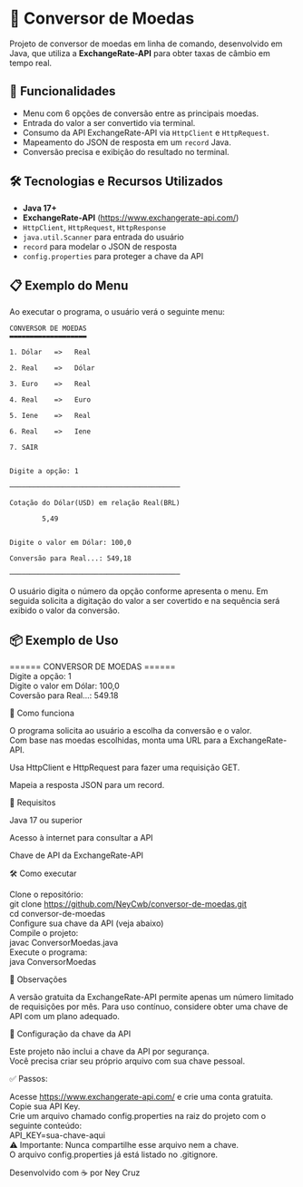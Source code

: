 # 💱 Conversor de Moedas

Projeto de conversor de moedas em linha de comando, desenvolvido em Java, que utiliza a **ExchangeRate-API** para obter taxas de câmbio em tempo real.

## 🚀 Funcionalidades

- Menu com 6 opções de conversão entre as principais moedas.
- Entrada do valor a ser convertido via terminal.
- Consumo da API ExchangeRate-API via `HttpClient` e `HttpRequest`.
- Mapeamento do JSON de resposta em um `record` Java.
- Conversão precisa e exibição do resultado no terminal.

## 🛠️ Tecnologias e Recursos Utilizados

- **Java 17+**
- **ExchangeRate-API** (https://www.exchangerate-api.com/)
- `HttpClient`, `HttpRequest`, `HttpResponse`
- `java.util.Scanner` para entrada do usuário
- `record` para modelar o JSON de resposta
- `config.properties` para proteger a chave da API


## 📋 Exemplo do Menu

Ao executar o programa, o usuário verá o seguinte menu:

	CONVERSOR DE MOEDAS
	▬▬▬▬▬▬▬▬▬▬▬▬▬▬▬▬▬▬▬

	1. Dólar   =>	Real

	2. Real    =>	Dólar

	3. Euro    =>	Real

	4. Real    =>	Euro

	5. Iene    =>	Real

	6. Real    =>	Iene

	7. SAIR


	Digite a opção: 1

	──────────────────────────────────────────

	Cotação do Dólar(USD) em relação Real(BRL) 

			5,49


	Digite o valor em Dólar: 100,0

	Conversão para Real...: 549,18

	──────────────────────────────────────────


O usuário digita o número da opção conforme apresenta o menu. Em seguida solicita a digitação do valor a ser covertido e na sequência será exibido o valor da conversão.

## 📦 Exemplo de Uso

====== CONVERSOR DE MOEDAS ======  
Digite a opção: 1  
Digite o valor em Dólar: 100,0  
Coversão para Real...:  549.18  

🧠 Como funciona  

O programa solicita ao usuário a escolha da conversão e o valor.  
Com base nas moedas escolhidas, monta uma URL para a ExchangeRate-API.

Usa HttpClient e HttpRequest para fazer uma requisição GET.

Mapeia a resposta JSON para um record. 

🔑 Requisitos  

Java 17 ou superior

Acesso à internet para consultar a API

Chave de API da ExchangeRate-API 

🛠️ Como executar  

Clone o repositório:  
git clone https://github.com/NeyCwb/conversor-de-moedas.git  
cd conversor-de-moedas  
Configure sua chave da API (veja abaixo)  
Compile o projeto:  
javac ConversorMoedas.java  
Execute o programa:  
java ConversorMoedas  

📎 Observações  

A versão gratuita da ExchangeRate-API permite apenas um número limitado de requisições por mês.
Para uso contínuo, considere obter uma chave de API com um plano adequado.

🔐 Configuração da chave da API  

Este projeto não inclui a chave da API por segurança.  
Você precisa criar seu próprio arquivo com sua chave pessoal.  

✅ Passos:  

Acesse https://www.exchangerate-api.com/ e crie uma conta gratuita.  
Copie sua API Key.  
Crie um arquivo chamado config.properties na raiz do projeto com o seguinte conteúdo:  
API_KEY=sua-chave-aqui  
⚠ Importante: Nunca compartilhe esse arquivo nem a chave.  
O arquivo config.properties já está listado no .gitignore.  

Desenvolvido com ☕ por Ney Cruz 
